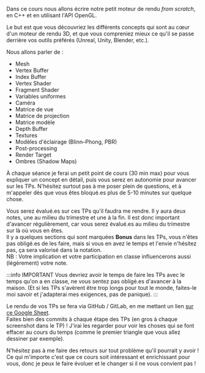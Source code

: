 Dans ce cours nous allons écrire notre petit moteur de rendu *from scratch*, en C++ et en utilisant l'API OpenGL.

Le but est que vous découvriez les différents concepts qui sont au cœur d'un moteur de rendu 3D, et que vous compreniez mieux ce qu'il se passe derrière vos outils préférés (Unreal, Unity, Blender, etc.).

Nous allons parler de :

- Mesh
- Vertex Buffer
- Index Buffer
- Vertex Shader
- Fragment Shader
- Variables uniformes
- Caméra
- Matrice de vue
- Matrice de projection
- Matrice modèle
- Depth Buffer
- Textures
- Modèles d'éclairage (Blinn–Phong, PBR)
- Post-processing
- Render Target
- Ombres (Shadow Maps)

À chaque séance je ferai un petit point de cours (30 min max) pour vous expliquer un concept en détail, puis vous serez en autonomie pour avancer sur les TPs. N'hésitez surtout pas à me poser plein de questions, et à m'appeler dès que vous êtes bloqué.es plus de 5-10 minutes sur quelque chose.

Vous serez évalué.es sur ces TPs qu'il faudra me rendre. Il y aura deux notes, une au milieu du trimestre et une à la fin. Il est donc important d'avancer régulièrement, car vous serez évalué.es au milieu du trimestre sur là où vous en êtes.<br/>
Il y a quelques sections qui sont marquées **Bonus** dans les TPs, vous n'êtes pas obligé.es de les faire, mais si vous en avez le temps et l'envie n'hésitez pas, ça sera valorisé dans la notation.<br/>
NB : Votre implication et votre participation en classe influencerons aussi (légèrement) votre note.

:::info IMPORTANT
Vous devriez avoir le temps de faire les TPs avec le temps qu'on a en classe, ne vous sentez pas obligé.es d'avancer à la maison.
(Et si les TPs s'avèrent être trop longs pour tout le monde, faites-le moi savoir et j'adapterai mes exigences, pas de panique).
:::

Le rendu de vos TPs se fera via GitHub / GitLab, en me mettant un lien [sur ce Google Sheet](https://docs.google.com/spreadsheets/d/1rY8HAro82iN7EyK2jbkAv8uNboY_8XRMfY4iy9bj7M4/edit?usp=sharing).<br/>
Faites bien des commits à chaque étape des TPs (en gros à chaque screenshot dans le TP) ! J'irai les regarder pour voir les choses qui se font effacer au cours du temps (comme le premier triangle que vous allez dessiner par exemple).

N'hésitez pas à me faire des retours sur tout problème qu'il pourrait y avoir ! Ce qui m'importe c'est que ce cours soit intéressant et enrichissant pour vous, donc je peux le faire évoluer et le changer si il ne vous convient pas !